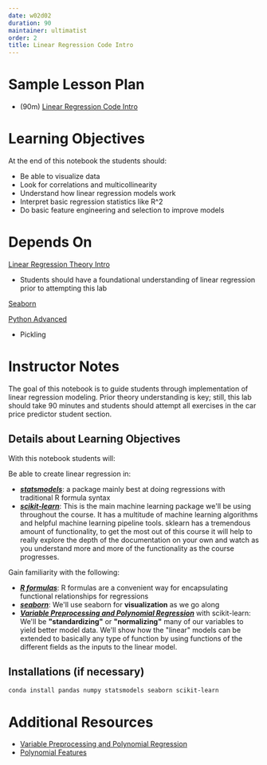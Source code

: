 ```yaml
---
date: w02d02
duration: 90
maintainer: ultimatist
order: 2
title: Linear Regression Code Intro
---
```


# Sample Lesson Plan
- (90m) [Linear Regression Code Intro](intro-to-regression-starter.ipynb)

# Learning Objectives

At the end of this notebook the students should:
- Be able to visualize data
- Look for correlations and multicollinearity
- Understand how linear regression models work
- Interpret basic regression statistics like R^2
- Do basic feature engineering and selection to improve models

# Depends On

[Linear Regression Theory Intro](https://github.com/thisismetis/dscurriculum_gamma/tree/master/curriculum/project-02/linear-regression-theory-intro)
* Students should have a foundational understanding of linear regression prior to attempting this lab

[Seaborn](https://github.com/thisismetis/dscurriculum_gamma/tree/master/curriculum/project-01/seaborn)

[Python Advanced](https://github.com/thisismetis/dscurriculum_gamma/tree/master/curriculum/project-01/python-advanced)
* Pickling

# Instructor Notes

The goal of this notebook is to guide students through implementation of linear regression modeling. Prior theory understanding is key; still, this lab should take 90 minutes and students should attempt all exercises in the car price predictor student section.

## Details about Learning Objectives

With this notebook students will:

Be able to create linear regression in:
- [***statsmodels***](http://statsmodels.sourceforge.net/): a package mainly best at doing regressions with traditional R formula syntax
- [***scikit-learn***](http://scikit-learn.org/dev/index.html): This is the main machine learning package we'll be using throughout the course.  It has a multitude of machine learning algorithms and helpful machine learning pipeline tools.  sklearn has a tremendous amount of functionality, to get the most out of this course it will help to really explore the depth of the documentation on your own and watch as you understand more and more of the functionality as the course progresses.

Gain familiarity with the following:
- [***R formulas***](http://science.nature.nps.gov/im/datamgmt/statistics/r/formulas/): R formulas are a convenient way for encapsulating functional relationships for regressions
- [***seaborn***](http://stanford.edu/~mwaskom/software/seaborn/): We'll use seaborn for **visualization** as we go along
- [***Variable Preprocessing and Polynomial Regression***](http://scikit-learn.org/dev/modules/preprocessing.html#preprocessing) with scikit-learn:  We'll be **"standardizing"** or **"normalizing"** many of our variables to yield better model data.  We'll show how the "linear" models can be extended to basically any type of function by using functions of the different fields as the inputs to the linear model.

## Installations (if necessary)

```` bash
conda install pandas numpy statsmodels seaborn scikit-learn
````

# Additional Resources
- [Variable Preprocessing and Polynomial Regression](http://scikit-learn.org/dev/modules/preprocessing.html#preprocessing)
- [Polynomial Features](http://scikit-learn.org/stable/modules/generated/sklearn.preprocessing.PolynomialFeatures.html)
